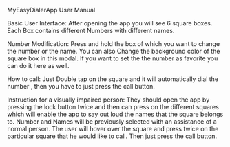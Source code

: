 MyEasyDialerApp
User Manual

Basic User Interface: After opening the app you will see 6 square boxes. Each Box contains different Numbers with different names.

Number Modification: Press and hold the box of which you want to change the number or the name. You can also Change the background color of the square box in this modal. If you want to set the the number as favorite you can do it here as well.

How to call: Just Double tap on the square and it will automatically dial the number , then you have to just press the call button.

Instruction for a visually impaired person: They should open the app by pressing the lock button twice and then can press on the different squares which will enable the app to say out loud the names that the square belongs to. Number and Names will be previously selected with an assistance of a normal person. The user will hover over the square and press twice on the particular square that he would like to call. Then just press the call button.
